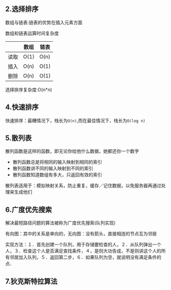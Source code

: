 ## 2.选择排序

数组与链表:链表的优势在插入元素方面

数组和链表运算时间复杂度

|      | 数组 | 链表 |
| ---- | ---- | ---- |
| 读取 | O(1) | O(n) |
| 插入 | O(n) | O(1) |
| 删除 | O(n) | O(1) |

选择排序复杂度:O(n*n)

[^2019.11.21]: 

## 4.快速排序

快速排序：最糟情况下，栈长为`O(n)`,而在最佳情况下，栈长为`O(log n)`

## 5.散列表

散列函数是这样的函数，即无论你给他什么数据，她都还你一个数字

- 散列函数总是将相同的输入映射到相同的索引
- 散列函数讲不同的输入映射到不同的索引
- 散列函数知道数组有多大，只返回有效的索引

散列表适用于：模拟映射关系，防止重复，缓存／记住数据，以免服务器再通过处理来生成他们

## 6.广度优先搜索

解决最短路径问题的算法被称为广度优先搜索(队列实现)

有向图：其中的关系是单向的，无向图：没有箭头，直接相连的节点互为邻居

实现方法：１．首先创建一个队列，用于存储要检查的人，２．从队列弹出一个人，３．检查这个人是否满足查找条件，４，是则大功告成，不是则讲这个人的所有邻居加入队列，５．返回第二步，６．如果队列为空，就说明没有满足条件的点．

[^2019.11.28]: 

## 7.狄克斯特拉算法

